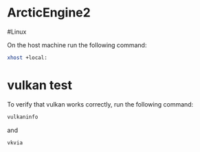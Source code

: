 # ArcticEngine2

#Linux

On the host machine run the following command:

```sh
xhost +local:
```

# vulkan test

To verify that vulkan works correctly,
run the following command:

```sh
vulkaninfo
```

and

```sh
vkvia
```